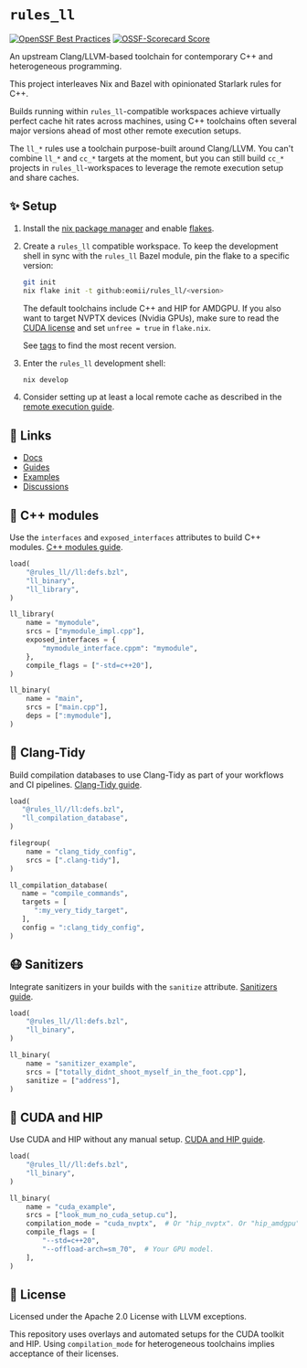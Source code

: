 # `rules_ll`

[![OpenSSF Best Practices](https://bestpractices.coreinfrastructure.org/projects/6822/badge)](https://bestpractices.coreinfrastructure.org/projects/6822)
[![OSSF-Scorecard Score](https://img.shields.io/ossf-scorecard/github.com/eomii/rules_ll?label=openssf%20scorecard)](https://api.securityscorecards.dev/projects/github.com/eomii/rules_ll)

An upstream Clang/LLVM-based toolchain for contemporary C++ and heterogeneous
programming.

This project interleaves Nix and Bazel with opinionated Starlark rules for C++.

<!-- vale alex.ProfanityUnlikely = NO -->
Builds running within `rules_ll`-compatible workspaces achieve virtually perfect
cache hit rates across machines, using C++ toolchains often several major
versions ahead of most other remote execution setups.

The `ll_*` rules use a toolchain purpose-built around Clang/LLVM. You can't
combine `ll_*` and `cc_*` targets at the moment, but you can still build `cc_*`
projects in `rules_ll`-workspaces to leverage the remote execution setup and
share caches.

## ✨ Setup

1. Install the [nix package manager](https://nixos.org/download.html) and enable
   [flakes](https://nixos.wiki/wiki/Flakes).

2. Create a `rules_ll` compatible workspace. To keep the development shell in
   sync with the `rules_ll` Bazel module, pin the flake to a specific version:

    ```bash
    git init
    nix flake init -t github:eomii/rules_ll/<version>
    ```

    The default toolchains include C++ and HIP for AMDGPU. If you also want to
    target NVPTX devices (Nvidia GPUs), make sure to read the [CUDA license](https://docs.nvidia.com/cuda/eula/index.html)
    and set `unfree = true` in `flake.nix`.

    See [tags](https://github.com/eomii/rules_ll/tags) to find the most recent
    version.

3. Enter the `rules_ll` development shell:

    ```bash
    nix develop
    ```

4. Consider setting up at least a local remote cache as described in the [remote
   execution guide](https://ll.eomii.org/setup/remote_execution).
<!-- vale alex.ProfanityUnlikely = YES -->

## 🔗 Links

- [Docs](https://ll.eomii.org)
- [Guides](https://ll.eomii.org/guides)
- [Examples](https://github.com/eomii/rules_ll/tree/main/examples)
- [Discussions](https://github.com/eomii/rules_ll/discussions)

## 🚀 C++ modules

Use the `interfaces` and `exposed_interfaces` attributes to build C++ modules.
[C++ modules guide](https://ll.eomii.org/guides/modules).

```python
load(
    "@rules_ll//ll:defs.bzl",
    "ll_binary",
    "ll_library",
)

ll_library(
    name = "mymodule",
    srcs = ["mymodule_impl.cpp"],
    exposed_interfaces = {
        "mymodule_interface.cppm": "mymodule",
    },
    compile_flags = ["-std=c++20"],
)

ll_binary(
    name = "main",
    srcs = ["main.cpp"],
    deps = [":mymodule"],
)
```

## 🧹 Clang-Tidy

Build compilation databases to use Clang-Tidy as part of your workflows and CI
pipelines. [Clang-Tidy guide](https://ll.eomii.org/guides/clang_tidy).

```python
load(
   "@rules_ll//ll:defs.bzl",
   "ll_compilation_database",
)

filegroup(
    name = "clang_tidy_config",
    srcs = [".clang-tidy"],
)

ll_compilation_database(
   name = "compile_commands",
   targets = [
      ":my_very_tidy_target",
   ],
   config = ":clang_tidy_config",
)
```

## 😷 Sanitizers

Integrate sanitizers in your builds with the `sanitize` attribute.
[Sanitizers guide](https://ll.eomii.org/guides/sanitizers).

```python
load(
    "@rules_ll//ll:defs.bzl",
    "ll_binary",
)

ll_binary(
    name = "sanitizer_example",
    srcs = ["totally_didnt_shoot_myself_in_the_foot.cpp"],
    sanitize = ["address"],
)
```

## 🧮 CUDA and HIP

Use CUDA and HIP without any manual setup. [CUDA and HIP guide](https://ll.eomii.org/guides/cuda_and_hip).

```python
load(
    "@rules_ll//ll:defs.bzl",
    "ll_binary",
)

ll_binary(
    name = "cuda_example",
    srcs = ["look_mum_no_cuda_setup.cu"],
    compilation_mode = "cuda_nvptx",  # Or "hip_nvptx". Or "hip_amdgpu".
    compile_flags = [
        "--std=c++20",
        "--offload-arch=sm_70",  # Your GPU model.
    ],
)
```

## 📜 License

Licensed under the Apache 2.0 License with LLVM exceptions.

This repository uses overlays and automated setups for the CUDA toolkit and HIP.
Using `compilation_mode` for heterogeneous toolchains implies acceptance of
their licenses.

